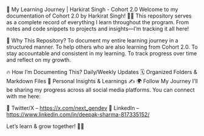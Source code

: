 🚀 My Learning Journey | Harkirat Singh - Cohort 2.0
Welcome to my documentation of Cohort 2.0 by Harkirat Singh! 📖✨
This repository serves as a complete record of everything I learn throughout the program. From notes and code snippets to projects and insights—I’m tracking it all here!

📌 Why This Repository?
To document my entire learning journey in a structured manner.
To help others who are also learning from Cohort 2.0.
To stay accountable and consistent in my learning.
To track progress over time and reflect on my growth.

🔥 How I’m Documenting This?
Daily/Weekly Updates 🗓️
Organized Folders & Markdown Files 📂
Personal Insights & Learnings ✍️
🌍 Follow My Journey
I’ll be sharing my progress across all social media platforms. You can connect with me here:

📌 Twitter/X – https://x.com/next_gendev
📌 LinkedIn – https://www.linkedin.com/in/deepak-sharma-817335152/

Let’s learn & grow together! 🚀✨
